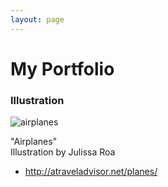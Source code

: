 ```yaml
---
layout: page
---
```


# My Portfolio

### Illustration 

![airplanes](https://farm8.staticflickr.com/7408/16252338358_a6a758e0a9_c.jpg)

"Airplanes"  
Illustration by Julissa Roa 
  - http://atraveladvisor.net/planes/

